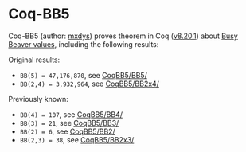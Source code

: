 # Coq-BB5

Coq-BB5 (author: [mxdys](https://github.com/ccz181078)) proves theorem in Coq ([v8.20.1](https://github.com/coq/coq/blob/V8.20.1/INSTALL.md)) about [Busy Beaver values](https://wiki.bbchallenge.org/wiki/Main_Page), including the following results:

Original results:
- `BB(5) = 47,176,870`, see [CoqBB5/BB5/](CoqBB5/BB5/)
- `BB(2,4) = 3,932,964`, see [CoqBB5/BB2x4/](CoqBB5/BB2x4/)

Previously known:
- `BB(4) = 107`, see [CoqBB5/BB4/](CoqBB5/BB4/)
- `BB(3) = 21`, see [CoqBB5/BB3/](CoqBB5/BB3/)
- `BB(2) = 6`, see [CoqBB5/BB2/](CoqBB5/BB2/)
- `BB(2,3) = 38`, see [CoqBB5/BB2x3/](CoqBB5/BB2x3/)